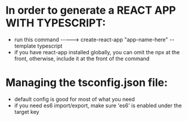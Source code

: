 # In order to generate a REACT APP WITH TYPESCRIPT:

* run this command ----->  create-react-app "app-name-here" --template typescript
* if you have react-app installed globally, you can omit the npx at the front, otherwise, include it at the front of the command


# Managing the tsconfig.json file:

* default config is good for most of what you need
* if you need es6 import/export, make sure 'es6' is enabled under the target key
